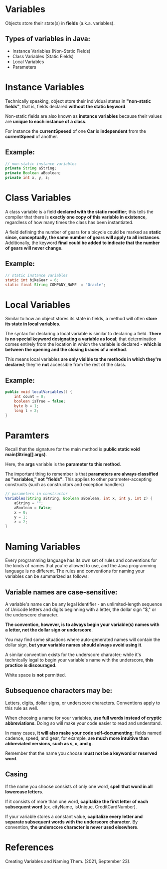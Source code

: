# Variables 

Objects store their state(s) in **fields** (a.k.a. variables). 

## Types of variables in Java: 
- Instance Variables (Non-Static Fields) 
- Class Variables (Static Fields) 
- Local Variables 
- Parameters 

# Instance Variables 
Technically speaking, object store their individual states in **"non-static fields"**, that is, fields declared **without the static keyword**. 

Non-static fields are also known as **instance variables** because their values are **unique to each instance of a class**. 

For instance the **currentSpeeed** of one **Car** is **independent** from the **currentSpeed** of another. 

## Example: 
``` Java 
// non-static instance variables
private String aString;
private Boolean aBoolean;
private int x, y, z;
``` 

# Class Variables 
A class variable is a field **declared with the static modifier**; this tells the compiler that there is **exactly one copy of this variable in existence**, regardless of how many times the class has been instantiated. 

A field defining the number of gears for a bicycle could be marked as **static since, conceptually, the same number of gears will apply to all instances**. Additionally, the keyword **final could be added to indicate that the number of gears will never change**. 

## Example: 
``` Java 
// static instance variables
static int bikeGear = 6;
static final String COMPANY_NAME  = "Oracle";
``` 

# Local Variables 
Similar to how an object stores its state in fields, a method will often **store its state in local variables**. 

The syntax for declaring a local variable is similar to declaring a field. **There is no special keyword designating a variable as local**; that determination comes entirely from the location in which the variable is declared - **which is between the opening and the closing braces of a method**. 

This means local variables **are only visible to the methods in which they're declared**; they're **not** accessible from the rest of the class. 

## Example: 
``` Java 
public void localVariables() {
    int count = 0;
    boolean isTrue = false;
    byte b = 1;
    long l = 2; 
}
```


# Paramters 
Recall that the signature for the main method is **public static void main(String[] args)**. 

Here, the **args** variable is the **parameter to this method**. 

The important thing to remember is that **parameters are always classified as "variables," not "fields"**. This applies to other parameter-accepting constructs (such as constructors and exception handlers)

``` Java 
// parameters in constructor 
Variables(String aString, Boolean aBoolean, int x, int y, int z) {
    aString = "";
    aBoolean = false;
    x = 0;
    y = 1;
    z = 2;
}
``` 

# Naming Variables
Every programming language has its own set of rules and conventions for the kinds of names that you're allowed to use, and the Java programming language is no different. The rules and conventions for naming your variables can be summarized as follows: 

## Variable names are case-sensitive: 
A variable's name can be any legal identifier - an unlimited-length sequence of Unicode letters and digits beginning with a letter, the dollar sign "$," or the underscore character. 

**The convention, however, is to always begin your variable(s) names with a letter, not the dollar sign or underscore**. 

You may find some situations where auto-generated names will contain the dollar sign, **but your variable names should always avoid using it**. 

A similar convention exists for the underscore character; while it's technically legal to begin your variable's name with the underscore, **this practice is discouraged**. 

White space is **not** permitted. 

## Subsequence characters may be: 
Letters, digits, dollar signs, or underscore characters. Conventions apply to this rule as well. 

When choosing a name for your variables, **use full words instead of cryptic abbreviations**. Doing so will make your code easier to read and understand. 

In many cases, **it will also make your code self-documenting**; fields named cadence, speed, and gear, for example, **are much more intuitive than abbreviated versions, such as s, c, and g**. 

Remember that the name you choose **must not be a keyword or reserved word**. 

## Casing 
If the name you choose consists of only one word, **spell that word in all lowercase letters**. 

If it consists of more than one word, **capitalize the first letter of each subsequent word** (ex. cityName, isUnique, CreditCardNumber). 


If your variable stores a constant value, **capitalize every letter and separate subsequent words with the underscore character**. By convention, **the underscore character is never used elsewhere**. 





# References 
Creating Variables and Naming Them. (2021, September 23).  
 
